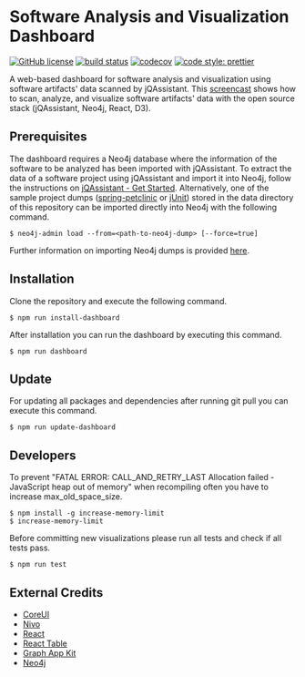 # Software Analysis and Visualization Dashboard #

[![GitHub license](https://img.shields.io/badge/License-Apache%202.0-blue.svg)](https://github.com/softvis-research/jqa-dashboard/blob/master/LICENSE)
[![build status](https://travis-ci.com/softvis-research/jqa-dashboard.svg)](https://travis-ci.com/softvis-research/jqa-dashboard)
[![codecov](https://codecov.io/gh/softvis-research/jqa-dashboard/branch/master/graph/badge.svg)](https://codecov.io/gh/softvis-research/jqa-dashboard)
[![code style: prettier](https://img.shields.io/badge/code_style-prettier-ff69b4.svg)](https://github.com/prettier/prettier)

A web-based dashboard for software analysis and visualization using software artifacts' data scanned by jQAssistant. This [screencast](https://youtu.be/LebVqfzQ_KE) shows how to scan, analyze, and visualize software artifacts' data with the open source stack (jQAssistant, Neo4j, React, D3).

## Prerequisites ##

The dashboard requires a Neo4j database where the information of the software to be analyzed has been imported with jQAssistant.
To extract the data of a software project using jQAssistant and import it into Neo4j, follow the instructions on [jQAssistant - Get Started](https://jqassistant.org/get-started/). Alternatively, one of the sample project dumps ([spring-petclinic](https://github.com/buschmais/spring-petclinic/tree/master) or [jUnit](https://github.com/jqassistant-demo/junit4/tree/jqassistant/vissoft-2018)) stored in the data directory of this repository can be imported directly into Neo4j with the following command.

```
$ neo4j-admin load --from=<path-to-neo4j-dump> [--force=true]
```

Further information on importing Neo4j dumps is provided [here](https://neo4j.com/docs/operations-manual/current/tools/dump-load/).
## Installation ##

Clone the repository and execute the following command.

```
$ npm run install-dashboard
```

After installation you can run the dashboard by executing this command.

```
$ npm run dashboard
```

## Update ##

For updating all packages and dependencies after running git pull you can execute this command.

```
$ npm run update-dashboard
```

## Developers ##

To prevent "FATAL ERROR: CALL_AND_RETRY_LAST Allocation failed - JavaScript heap out of memory" when recompiling often you have to increase max_old_space_size.

```
$ npm install -g increase-memory-limit
$ increase-memory-limit
```

Before committing new visualizations please run all tests and check if all tests pass.

```
$ npm run test
```


## External Credits ##

* [CoreUI](https://github.com/coreui/coreui-free-react-admin-template)
* [Nivo](https://github.com/plouc/nivo)
* [React](https://github.com/facebook/react)
* [React Table](https://github.com/react-tools/react-table)
* [Graph App Kit](https://github.com/neo4j-apps/graph-app-kit)
* [Neo4j](https://github.com/neo4j/neo4j)
